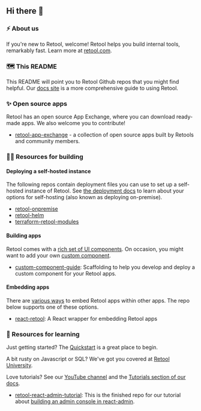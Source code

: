 ## Hi there 👋

### ⚡ About us
If you're new to Retool, welcome! Retool helps you build internal tools, remarkably fast. Learn more at [retool.com](https://retool.com/).

### 🗺️ This README
This README will point you to Retool Github repos that you might find helpful. Our [docs site](docs.retool.com) is a more comprehensive guide to using Retool.

### ✨ Open source apps
Retool has an open source App Exchange, where you can download ready-made apps. We also welcome you to contribute!
* [retool-app-exchange](https://github.com/tryretool/retool-app-exchange) - a collection of open source apps built by Retools and community members.

### 👩‍💻 Resources for building
#### Deploying a self-hosted instance
The following repos contain deployment files you can use to set up a self-hosted instance of Retool. 
See [the deployment docs](https://docs.retool.com/docs/deploy) to learn about your options for self-hosting (also known as deploying on-premise).
* [retool-onpremise](https://github.com/tryretool/retool-onpremise)
* [retool-helm](https://github.com/tryretool/retool-helm)
* [terraform-retool-modules](https://github.com/tryretool/terraform-retool-modules)

#### Building apps
Retool comes with a [rich set of UI components](https://docs.retool.com/docs/understanding-components). On occasion, you might want to add your own [custom component](https://docs.retool.com/docs/custom-react-components).
* [custom-component-guide](https://github.com/tryretool/custom-component-guide): Scaffolding to help you develop and deploy a custom component for your Retool apps.

#### Embedding apps
There are [various ways](https://docs.retool.com/docs/embedding-retool) to embed Retool apps within other apps.
The repo below supports one of these options.
* [react-retool](https://github.com/tryretool/react-retool): A React wrapper for embedding Retool apps

### 📖 Resources for learning
Just getting started? The [Quickstart](https://docs.retool.com/docs/quickstart) is a great place to begin. 

A bit rusty on Javascript or SQL? We've got you covered at [Retool University](https://docs.retool.com/docs/reschool).

Love tutorials? See our [YouTube channel](https://www.youtube.com/c/Retool) and the [Tutorials section of our docs](https://docs.retool.com/docs/google-sheets).

* [retool-react-admin-tutorial](https://github.com/tryretool/retool-react-admin-tutorial): This is the finished repo for our tutorial about [building an admin console in react-admin](https://retool.com/blog/building-an-admin-console-in-react-admin/).





<!--

**Here are some ideas to get you started:**

🙋‍♀️ A short introduction - what is your organization all about?
🌈 Contribution guidelines - how can the community get involved?
👩‍💻 Useful resources - where can the community find your docs? Is there anything else the community should know?
🍿 Fun facts - what does your team eat for breakfast?
🧙 Remember, you can do mighty things with the power of [Markdown](https://docs.github.com/github/writing-on-github/getting-started-with-writing-and-formatting-on-github/basic-writing-and-formatting-syntax)
-->

